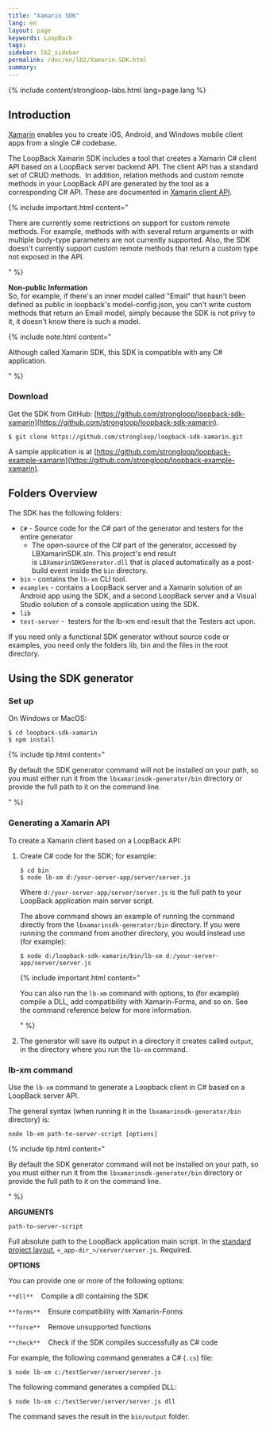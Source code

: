 ```yaml
---
title: "Xamarin SDK"
lang: en
layout: page
keywords: LoopBack
tags:
sidebar: lb2_sidebar
permalink: /doc/en/lb2/Xamarin-SDK.html
summary:
---
```


{% include content/strongloop-labs.html lang=page.lang %}

## Introduction

[Xamarin](http://xamarin.com/) enables you to create iOS, Android, and Windows mobile client apps from a single C# codebase.

The LoopBack Xamarin SDK includes a tool that creates a Xamarin C# client API based on a LoopBack server backend API. The client API has a standard set of CRUD methods. 
In addition, relation methods and custom remote methods in your LoopBack API are generated by the tool as a corresponding C# API.
These are documented in [Xamarin client API](Xamarin-client-API.html).

{% include important.html content="

There are currently some restrictions on support for custom remote methods.
For example, methods with with several return arguments or with multiple body-type parameters are not currently supported.
Also, the SDK doesn't currently support custom remote methods that return a custom type not exposed in the API. 

" %}

<div class="sl-hidden"><strong>Non-public Information</strong><br>So, for example, if there's an inner model called "Email" that hasn't been defined as public in loopback's&nbsp;model-config.json, you can't write custom methods that return an Email model, simply because the
  SDK is not privy to it, it doesn't know there is such a model.</div>

{% include note.html content="

Although called Xamarin SDK, this SDK is compatible with any C# application.

" %}

### Download

Get the SDK from GitHub: [https://github.com/strongloop/loopback-sdk-xamarin](https://github.com/strongloop/loopback-sdk-xamarin).

```shell
$ git clone https://github.com/strongloop/loopback-sdk-xamarin.git
```

A sample application is at [https://github.com/strongloop/loopback-example-xamarin](https://github.com/strongloop/loopback-example-xamarin).

## Folders Overview

The SDK has the following folders:

* `C#` - Source code for the C# part of the generator and testers for the entire generator
  * The open-source of the C# part of the generator, accessed by LBXamarinSDK.sln.
    This project's end result is `LBXamarinSDKGenerator.dll` that is placed automatically as a post-build event inside the `bin` directory. 
* `bin` - contains the `lb-xm` CLI tool.
* `examples` - contains a LoopBack server and a Xamarin solution of an Android app using the SDK, and a second LoopBack server and a Visual Studio solution of a console application using the SDK.
* `lib`
* `test-server` -  testers for the lb-xm end result that the Testers act upon.

If you need only a functional SDK generator without source code or examples, you need only the folders lib, bin and the files in the root directory.

## Using the SDK generator

### Set up

On Windows or MacOS:

```shell
$ cd loopback-sdk-xamarin
$ npm install
```

{% include tip.html content="

By default the SDK generator command will not be installed on your path, so you must either run it from the `lbxamarinsdk-generator/bin`
directory or provide the full path to it on the command line.

" %}

### Generating a Xamarin API

To create a Xamarin client based on a LoopBack API:

1.  Create C# code for the SDK; for example:

    ```shell
    $ cd bin
    $ node lb-xm d:/your-server-app/server/server.js
    ```

    Where `d:/your-server-app/server/server.js` is the full path to your LoopBack application main server script.

    The above command shows an example of running the command directly from the `lbxamarinsdk-generator/bin` directory.
    If you were running the command from another directory, you would instead use (for example):

    ```shell
    $ node d:/loopback-sdk-xamarin/bin/lb-xm d:/your-server-app/server/server.js
    ```

    {% include important.html content="

    You can also run the `lb-xm` command with options, to (for example) compile a DLL, add compatibility with Xamarin-Forms, and so on.
    See the command reference below for more information.

    " %}

2.  The generator will save its output in a directory it creates called `output`, in the directory where you run the `lb-xm` command. 

### lb-xm command

Use the `lb-xm` command to generate a Loopback client in C# based on a LoopBack server API.

The general syntax (when running it in the `lbxamarinsdk-generator/bin` directory) is:

`node lb-xm path-to-server-script [options]`

{% include tip.html content="

By default the SDK generator command will not be installed on your path, so you must either run it from the
`lbxamarinsdk-generator/bin` directory or provide the full path to it on the command line.

" %}

**ARGUMENTS**

`path-to-server-script`

Full absolute path to the LoopBack application main script.
In the [standard project layout](Project-layout-reference.html), `<_app-dir_>/server/server.js`. Required. 

**OPTIONS**

You can provide one or more of the following options:

`**dll**`   
Compile a dll containing the SDK

`**forms**`   
Ensure compatibility with Xamarin-Forms

`**force**`   
Remove unsupported functions

`**check**`   
Check if the SDK compiles successfully as C# code

For example, the following command generates a C# (`.cs`) file:

```shell
$ node lb-xm c:/testServer/server/server.js
```

The following command generates a compiled DLL:

```shell
$ node lb-xm c:/testServer/server/server.js dll
```

The command saves the result in the `bin/output` folder.
